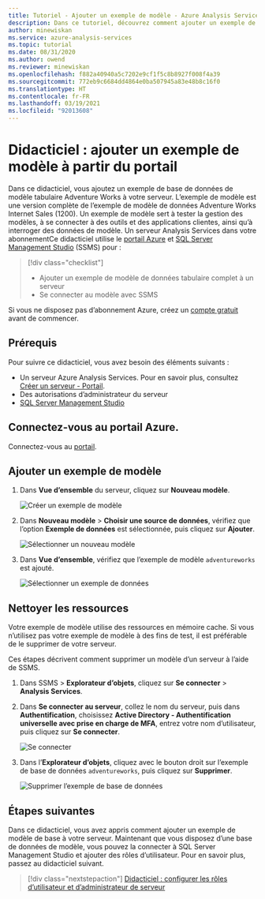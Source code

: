 ```yaml
---
title: Tutoriel - Ajouter un exemple de modèle - Azure Analysis Services | Microsoft Docs
description: Dans ce tutoriel, découvrez comment ajouter un exemple de modèle dans Azure Analysis Services.
author: minewiskan
ms.service: azure-analysis-services
ms.topic: tutorial
ms.date: 08/31/2020
ms.author: owend
ms.reviewer: minewiskan
ms.openlocfilehash: f882a40940a5c7202e9cf1f5c8b8927f008f4a39
ms.sourcegitcommit: 772eb9c6684dd4864e0ba507945a83e48b8c16f0
ms.translationtype: HT
ms.contentlocale: fr-FR
ms.lasthandoff: 03/19/2021
ms.locfileid: "92013608"
---
```

# <a name="tutorial-add-a-sample-model-from-the-portal"></a>Didacticiel : ajouter un exemple de modèle à partir du portail

Dans ce didacticiel, vous ajoutez un exemple de base de données de modèle tabulaire Adventure Works à votre serveur. L’exemple de modèle est une version complète de l’exemple de modèle de données Adventure Works Internet Sales (1200). Un exemple de modèle sert à tester la gestion des modèles, à se connecter à des outils et des applications clientes, ainsi qu’à interroger des données de modèle. Un serveur Analysis Services dans votre abonnementCe didacticiel utilise le [portail Azure](https://portal.azure.com) et [SQL Server Management Studio](/sql/ssms/download-sql-server-management-studio-ssms) (SSMS) pour : 

> [!div class="checklist"]
> * Ajouter un exemple de modèle de données tabulaire complet à un serveur 
> * Se connecter au modèle avec SSMS

Si vous ne disposez pas d’abonnement Azure, créez un [compte gratuit](https://azure.microsoft.com/free/) avant de commencer.

## <a name="prerequisites"></a>Prérequis

Pour suivre ce didacticiel, vous avez besoin des éléments suivants :

- Un serveur Azure Analysis Services. Pour en savoir plus, consultez [Créer un serveur - Portail](analysis-services-create-server.md).
- Des autorisations d’administrateur du serveur
- [SQL Server Management Studio](/sql/ssms/download-sql-server-management-studio-ssms)


## <a name="sign-in-to-the-azure-portal"></a>Connectez-vous au portail Azure.

Connectez-vous au [portail](https://portal.azure.com/).

## <a name="add-a-sample-model"></a>Ajouter un exemple de modèle

1. Dans **Vue d’ensemble** du serveur, cliquez sur **Nouveau modèle**.

    ![Créer un exemple de modèle](./media/analysis-services-create-sample-model/aas-create-sample-new-model.png)

2. Dans **Nouveau modèle** > **Choisir une source de données**, vérifiez que l’option **Exemple de données** est sélectionnée, puis cliquez sur **Ajouter**.

    ![Sélectionner un nouveau modèle](./media/analysis-services-create-sample-model/aas-create-sample-data.png)

3. Dans **Vue d’ensemble**, vérifiez que l’exemple de modèle `adventureworks` est ajouté.

    ![Sélectionner un exemple de données](./media/analysis-services-create-sample-model/aas-create-sample-verify.png)


## <a name="clean-up-resources"></a>Nettoyer les ressources

Votre exemple de modèle utilise des ressources en mémoire cache. Si vous n’utilisez pas votre exemple de modèle à des fins de test, il est préférable de le supprimer de votre serveur.

Ces étapes décrivent comment supprimer un modèle d’un serveur à l’aide de SSMS.

1. Dans SSMS > **Explorateur d’objets**, cliquez sur **Se connecter** > **Analysis Services**.

2. Dans **Se connecter au serveur**, collez le nom du serveur, puis dans **Authentification**, choisissez **Active Directory - Authentification universelle avec prise en charge de MFA**, entrez votre nom d’utilisateur, puis cliquez sur **Se connecter**.

    ![Se connecter](./media/analysis-services-create-sample-model/aas-create-sample-cleanup-signin.png)

3. Dans l’**Explorateur d’objets**, cliquez avec le bouton droit sur l’exemple de base de données `adventureworks`, puis cliquez sur **Supprimer**.

    ![Supprimer l’exemple de base de données](./media/analysis-services-create-sample-model/aas-create-sample-cleanup-delete.png)

## <a name="next-steps"></a>Étapes suivantes 

Dans ce didacticiel, vous avez appris comment ajouter un exemple de modèle de base à votre serveur. Maintenant que vous disposez d’une base de données de modèle, vous pouvez la connecter à SQL Server Management Studio et ajouter des rôles d’utilisateur. Pour en savoir plus, passez au didacticiel suivant.

> [!div class="nextstepaction"]
> [Didacticiel : configurer les rôles d’utilisateur et d’administrateur de serveur](tutorials/analysis-services-tutorial-roles.md)